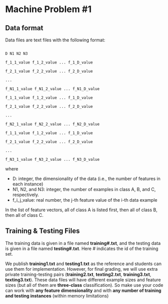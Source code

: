 # Machine Problem #1 

## Data format  

Data files are text files with the following format:

```

D N1 N2 N3

f_1_1_value f_1_2_value ... f_1_D_value

f_2_1_value f_2_2_value ... f_2_D_value

...

f_N1_1_value f_N1_2_value ... f_N1_D_value

f_1_1_value f_1_2_value ... f_1_D_value

f_2_1_value f_2_2_value ... f_2_D_value

...

f_N2_1_value f_N2_2_value ... f_N2_D_value

f_1_1_value f_1_2_value ... f_1_D_value

f_2_1_value f_2_2_value ... f_2_D_value

...

f_N3_1_value f_N3_2_value ... f_N3_D_value

```

where 

* D: integer,  the dimensionality of the data (i.e., the number of features in each instance)
* N1, N2, and N3: integer, the number of examples in class A, B, and C, respectively. 
* f_i_j_value: real number, the j-th feature value of the i-th data example

In the list of feature vectors, all of class A is listed first, then all of class B, then all of class C.

## Training & Testing Files

The training data is given in a file named **training#.txt**, and the testing data is given in a file named **testing#.txt**. Here # indicates the id of the training set.

We publish **training1.txt** and **testing1.txt** as the reference and students can use them for implementation. However, for final grading, we will use extra private training-testing pairs (**training2.txt**, **texting2.txt**, **training3.txt**, **texting3.txt**). These data files will have different example sizes and feature sizes (but all of them are **three-class** classification). So make use your code can work with **any feature dimensionality** and with **any number of training and testing instances** (within memory limitations)